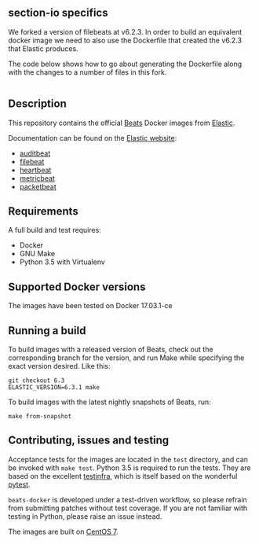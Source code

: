 ## section-io specifics
We forked a version of filebeats at v6.2.3.  In order to build an equivalent docker image
we need to also use the Dockerfile that created the v6.2.3 that Elastic produces.

The code below shows how to go about generating the Dockerfile along with the changes
to a number of files in this fork.

```

```

## Description

This repository contains the official [Beats][beats] Docker images from
[Elastic][elastic].

Documentation can be found on the [Elastic website][elastic]:

* [auditbeat][auditbeat]
* [filebeat][filebeat]
* [heartbeat][heartbeat]
* [metricbeat][metricbeat]
* [packetbeat][packetbeat]

[beats]: https://www.elastic.co/products/beats
[elastic]: https://www.elastic.co/
[auditbeat]: https://www.elastic.co/guide/en/beats/auditbeat/current/running-on-docker.html
[filebeat]: https://www.elastic.co/guide/en/beats/filebeat/current/running-on-docker.html
[heartbeat]: https://www.elastic.co/guide/en/beats/heartbeat/current/running-on-docker.html
[metricbeat]: https://www.elastic.co/guide/en/beats/metricbeat/current/running-on-docker.html
[packetbeat]: https://www.elastic.co/guide/en/beats/packetbeat/current/running-on-docker.html

## Requirements
A full build and test requires:
* Docker
* GNU Make
* Python 3.5 with Virtualenv

## Supported Docker versions

The images have been tested on Docker 17.03.1-ce

## Running a build
To build images with a released version of Beats, check out the corresponding
branch for the version, and run Make while specifying the exact version desired.
Like this:
```
git checkout 6.3
ELASTIC_VERSION=6.3.1 make
```

To build images with the latest nightly snapshots of Beats, run:
```
make from-snapshot
```

## Contributing, issues and testing

Acceptance tests for the images are located in the `test` directory,
and can be invoked with `make test`. Python 3.5 is required to run the
tests. They are based on the
excellent [testinfra](http://testinfra.readthedocs.io/en/latest/),
which is itself based on
the wonderful [pytest](http://doc.pytest.org/en/latest/).

`beats-docker` is developed under a test-driven
workflow, so please refrain from submitting patches without test
coverage. If you are not familiar with testing in Python, please
raise an issue instead.

The images are built on [CentOS 7][centos-7].

[centos-7]: https://github.com/CentOS/sig-cloud-instance-images/blob/50281d86d6ed5c61975971150adfd0ede86423bb/docker/Dockerfile
